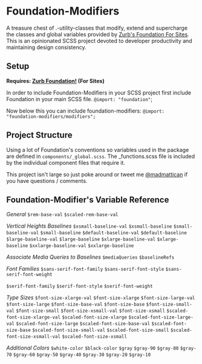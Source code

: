 Foundation-Modifiers
====================

A treasure chest of .-utility-classes that modify, extend and supercharge the classes and global variables provided by [Zurb's Foundation For Sites](http://foundation.zurb.com). This is an opinionated SCSS project devoted to developer productivity and maintaining design consistency.


## Setup

__Requires: [Zurb Foundation!](http://foundation.zurb.com) (For Sites)__

In order to include Foundation-Modifiers in your SCSS project first include Foundation in your main SCSS file.
`@import: "foundation"`;

Now below this you can include foundation-modifiers:
`@import: "foundation-modifiers/modifiers";`


## Project Structure

Using a lot of Foundation's conventions so variables used in the package are defined in `components/_global.scss`.  The _functions.scss file is included by the individual component files that require it.

This project isn't large so just poke around or tweet me [@madmattican](http://twitter.com/madmattican) if you have questions / comments.


## Foundation-Modifier's Variable Reference

*General*
`$rem-base-val`
`$scaled-rem-base-val`

*Vertical Heights Baselines*
`$xsmall-baseline-val`
`$xsmall-baseline`
`$small-baseline-val`
`$small-baseline`
`$default-baseline-val`
`$default-baseline`
`$large-baseline-val`
`$large-baseline`
`$xlarge-baseline-val`
`$xlarge-baseline`
`$xxlarge-baseline-val`
`$xxlarge-baseline`

*Associate Media Queries to Baselines*
`$mediaQueries`
`$baselineRefs`

*Font Families*
`$sans-serif-font-family`
`$sans-serif-font-style`
`$sans-serif-font-weight`

`$serif-font-family`
`$serif-font-style`
`$serif-font-weight`

*Type Sizes*
`$font-size-xlarge-val`
`$font-size-xlarge`
`$font-size-large-val`
`$font-size-large`
`$font-size-base-val`
`$font-size-base`
`$font-size-small-val`
`$font-size-small`
`$font-size-xsmall-val`
`$font-size-xsmall`
`$scaled-font-size-xlarge-val`
`$scaled-font-size-xlarge`
`$scaled-font-size-large-val`
`$scaled-font-size-large`
`$scaled-font-size-base-val`
`$scaled-font-size-base`
`$scaled-font-size-small-val`
`$scaled-font-size-small`
`$scaled-font-size-xsmall-val`
`$scaled-font-size-xsmall`

*Additional Colors*
`$white-color`
`$black-color`
`$gray`
`$gray-90`
`$gray-80`
`$gray-70`
`$gray-60`
`$gray-50`
`$gray-40`
`$gray-30`
`$gray-20`
`$gray-10`


<!-- ## Vertical Height Baselines -->

<!-- This is probably the most important part of Foundation-Modifiers -->
